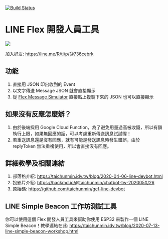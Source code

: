 [![Build Status](https://github.com/taichunmin/gcf-line-devbot/workflows/Node.js%20CI/badge.svg)](https://github.com/taichunmin/gcf-line-devbot/actions)

# LINE Flex 開發人員工具

![](https://i.imgur.com/cP5purz.png)

加入好友: <https://line.me/R/ti/p/@736cebrk>

## 功能

1. 直接用 JSON 印出收到的 Event
2. 以文字傳送 Message JSON 就會直接顯示
3. 從 [Flex Message Simulator](https://developers.line.biz/flex-simulator/) 直接貼上複製下來的 JSON 也可以直接顯示

## 如果沒有反應怎麼辦？

1. 由於後端採用 Google Cloud Function，為了避免用量過高被收錢，所以有鎖執行上限，如果無回應的話，可以考慮重新傳送訊息試試喔！
2. 若重送訊息還是沒有回應，就有可能是發送訊息時發生錯誤，由於 replyToken 無法重複使用，所以會直接沒有回應。

## 詳細教學及相關連結

1. 部落格介紹: https://taichunmin.idv.tw/blog/2020-04-06-line-devbot.html
2. 投影片介紹: https://hackmd.io/@taichunmin/chatbot-tw-202005#/26
3. 原始碼: https://github.com/taichunmin/gcf-line-devbot

## LINE Simple Beacon 工作坊測試工具

你可以使用這個 Flex 開發人員工具來幫助你使用 ESP32 來製作一個 LINE Simple Beacon！教學連結在此: <https://taichunmin.idv.tw/blog/2020-07-13-line-simple-beacon-workshop.html>
